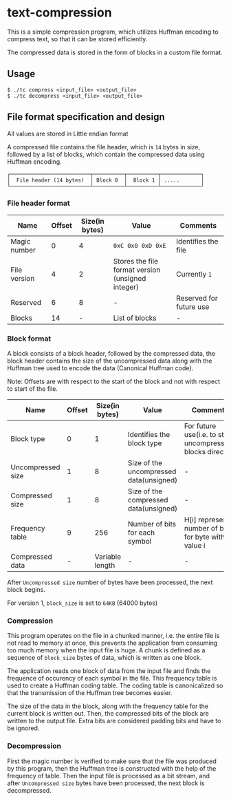# text-compression

This is a simple compression program, which utilizes Huffman encoding to compress text, so that it
can be stored efficiently.

The compressed data is stored in the form of blocks in a custom file format.

## Usage

```
$ ./tc compress <input_file> <output_file>
$ ./tc decompress <input_file> <output_file>
```

## File format specification and design

All values are stored in Little endian format

A compressed file contains the file header, which is `14` bytes in size, followed by a list of blocks, which contain the compressed data using Huffman encoding.

```
┌──────────────────────────┬──────────┬──────────┬─────────────┐
│  File header (14 bytes)  │ Block 0  │  Block 1 │ .....       │
└──────────────────────────┴──────────┴──────────┴─────────────┘
```

### File header format
|Name|Offset|Size(in bytes)|Value|Comments|
|----|------|--------------|-----|--------|
|Magic number|0|4|`0xC 0x0 0xD 0xE`|Identifies the file|
|File version|4|2|Stores the file format version (unsigned integer)|Currently `1`|
|Reserved|6|8|-|Reserved for future use|
|Blocks|14|-|List of blocks|-|

### Block format
A block consists of a block header, followed by the compressed data, the block header contains the size of the uncompressed data along with the Huffman tree used to encode the data (Canonical Huffman code).

Note: Offsets are with respect to the start of the block and not with respect to start of the file.

|Name|Offset|Size(in bytes)|Value|Comments|
|----|------|--------------|-----|--------|
|Block type|0|1|Identifies the block type|For future use(i.e. to store uncompressible blocks directly)|
|Uncompressed size|1|8|Size of the uncompressed data(unsigned)|-|
|Compressed size|1|8|Size of the compressed data(unsigned)|-|
|Frequency table|9|256|Number of bits for each symbol|H[i] represents number of bits for byte with value i|
|Compressed data|-|Variable length|-|-

After `Uncompressed size` number of bytes have been processed, the next block begins.

For version 1, `block_size` is set to `64KB` (64000 bytes)

### Compression
This program operates on the file in a chunked manner, i.e. the entire file is not read to memory at once, this prevents the application from consuming too much memory when the input file is huge. A chunk is defined as a sequence of `block_size` bytes of data, which is written as one block. 

The application reads one block of data from the input file and finds the frequence of occurency of each symbol in the file. This frequency table is used to create a Huffman coding table. The coding table is canonicalized so that the transmission of the Huffman tree becomes easier.

The size of the data in the block, along with the frequency table for the current block is written out. Then, the compressed bits of the block are written to the output file. Extra bits are considered padding bits and have to be ignored.

### Decompression
First the magic number is verified to make sure that the file was produced by this program, then the Huffman tree is constructed with the help of the frequency of table. Then the input file is processed as a bit stream, and after `Uncompressed size` bytes have been processed, the next block is decompressed.